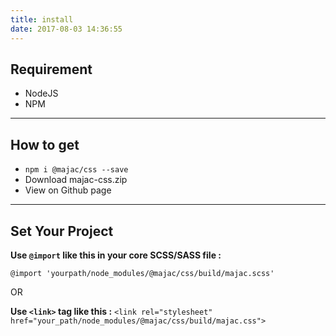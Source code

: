 ```yaml
---
title: install
date: 2017-08-03 14:36:55
---
```


## Requirement

- NodeJS
- NPM

***

## How to get

- `npm i @majac/css --save`
- Download majac-css.zip
- View on Github page

***

## Set Your Project

**Use `@import` like this in your core SCSS/SASS file :**

`@import 'yourpath/node_modules/@majac/css/build/majac.scss'`

OR

**Use `<link>` tag like this :**
`<link rel="stylesheet" href="your_path/node_modules/@majac/css/build/majac.css">`